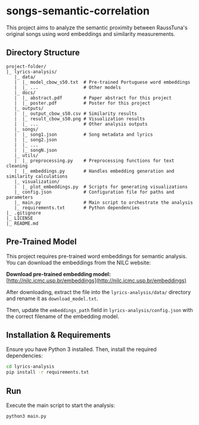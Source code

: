 # songs-semantic-correlation

This project aims to analyze the semantic proximity between RaussTuna's original songs using word embeddings and similarity measurements.

## Directory Structure

```
project-folder/
|_ lyrics-analysis/
   |_ data/
   |  |_ model_cbow_s50.txt  # Pre-trained Portuguese word embeddings
   |  |_ ...                 # Other models
   |_ docs/
   |  |_ abstract.pdf        # Paper abstract for this project
   |  |_ poster.pdf          # Poster for this project
   |_ outputs/
   |  |_ output_cbow_s50.csv # Similarity results
   |  |_ result_cbow_s50.png # Visualization results
   |  |_ ...                 # Other analysis outputs
   |_ songs/
   |  |_ song1.json          # Song metadata and lyrics
   |  |_ song2.json
   |  |_ ...
   |  |_ songN.json
   |_ utils/
   |  |_ preprocessing.py    # Preprocessing functions for text cleaning
   |  |_ embeddings.py       # Handles embedding generation and similarity calculations
   |_ visualization/
   |  |_ plot_embeddings.py  # Scripts for generating visualizations
   |_ config.json            # Configuration file for paths and parameters
   |_ main.py                # Main script to orchestrate the analysis
   |_ requirements.txt       # Python dependencies
|_ .gitignore
|_ LICENSE
|_ README.md
```

## Pre-Trained Model

This project requires pre-trained word embeddings for semantic analysis. You can download the embeddings from the NILC website:

**Download pre-trained embedding model:**  
[http://nilc.icmc.usp.br/embeddings](http://nilc.icmc.usp.br/embeddings)

After downloading, extract the file into the `lyrics-analysis/data/` directory and rename it as `download_model.txt`.

Then, update the `embeddings_path` field in `lyrics-analysis/config.json` with the correct filename of the embedding model.

## Installation & Requirements

Ensure you have Python 3 installed. Then, install the required dependencies:

```bash
cd lyrics-analysis
pip install -r requirements.txt
```

## Run

Execute the main script to start the analysis:

```bash
python3 main.py
```